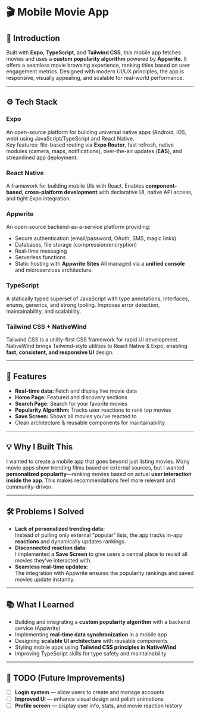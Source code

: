 # 🎬 Mobile Movie App

## 🤖 Introduction
Built with **Expo**, **TypeScript**, and **Tailwind CSS**, this mobile app fetches movies and uses a **custom popularity algorithm** powered by **Appwrite**. It offers a seamless movie browsing experience, ranking titles based on user engagement metrics. Designed with modern UI/UX principles, the app is responsive, visually appealing, and scalable for real-world performance.

---

## ⚙️ Tech Stack

### **Expo**
An open-source platform for building universal native apps (Android, iOS, web) using JavaScript/TypeScript and React Native.  
Key features: file-based routing via **Expo Router**, fast refresh, native modules (camera, maps, notifications), over-the-air updates (**EAS**), and streamlined app deployment.

### **React Native**
A framework for building mobile UIs with React. Enables **component-based, cross-platform development** with declarative UI, native API access, and tight Expo integration.

### **Appwrite**
An open-source backend-as-a-service platform providing:
- Secure authentication (email/password, OAuth, SMS, magic links)
- Databases, file storage (compression/encryption)
- Real-time messaging
- Serverless functions
- Static hosting with **Appwrite Sites**
All managed via a **unified console** and microservices architecture.

### **TypeScript**
A statically typed superset of JavaScript with type annotations, interfaces, enums, generics, and strong tooling. Improves error detection, maintainability, and scalability.

### **Tailwind CSS + NativeWind**
Tailwind CSS is a utility-first CSS framework for rapid UI development.  
NativeWind brings Tailwind-style utilities to React Native & Expo, enabling **fast, consistent, and responsive UI** design.

---

## 🔋 Features
- **Real-time data:** Fetch and display live movie data  
- **Home Page:** Featured and discovery sections  
- **Search Page:** Search for your favorite movies  
- **Popularity Algorithm:** Tracks user reactions to rank top movies  
- **Save Screen:** Shows all movies you’ve reacted to  
- Clean architecture & reusable components for maintainability

---

## 💡 Why I Built This
I wanted to create a mobile app that goes beyond just listing movies. Many movie apps show trending films based on external sources, but I wanted **personalized popularity**—ranking movies based on actual **user interaction inside the app**. This makes recommendations feel more relevant and community-driven.

---

## 🛠 Problems I Solved
- **Lack of personalized trending data:**  
  Instead of pulling only external "popular" lists, the app tracks in-app **reactions** and dynamically updates rankings.
- **Disconnected reaction data:**  
  I implemented a **Save Screen** to give users a central place to revisit all movies they’ve interacted with.
- **Seamless real-time updates:**  
  The integration with Appwrite ensures the popularity rankings and saved movies update instantly.

---

## 📚 What I Learned
- Building and integrating a **custom popularity algorithm** with a backend service (Appwrite)
- Implementing **real-time data synchronization** in a mobile app
- Designing **scalable UI architecture** with reusable components
- Styling mobile apps using **Tailwind CSS principles in NativeWind**
- Improving TypeScript skills for type safety and maintainability

---

## 📝 TODO (Future Improvements)
- [ ] **Login system** — allow users to create and manage accounts  
- [ ] **Improved UI** — enhance visual design and polish animations  
- [ ] **Profile screen** — display user info, stats, and movie reaction history  
